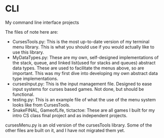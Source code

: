 # CLI
My command line interface projects

The files of note here are:
- CursesTools.py: This is the most up-to-date version of my terminal menu library. This is what you should use if you would actually like to use this library.
- MyDataTypes.py: These are my own, self-designed implementations of the stack, queue, and linked list(used for stacks and queues) abstract data types. These are used to facilitate the menus above, so are important. This was my first dive into developing my own abstract data type implementations.
- cursesInput.py: This is the input management file. Designed to ease input systems for curses based games. Not done, but should be functional.
- testing.py: This is an example file of what the use of the menu system looks like from CursesTools.
- SnakeFINAL, GameofLife, tictactoe: These are all games I built for my intro CS class final project and as independent projects.

cursesMenu.py is an old version of the cursesTools library. Some of the other files are built on it, and I have not migrated them yet.
